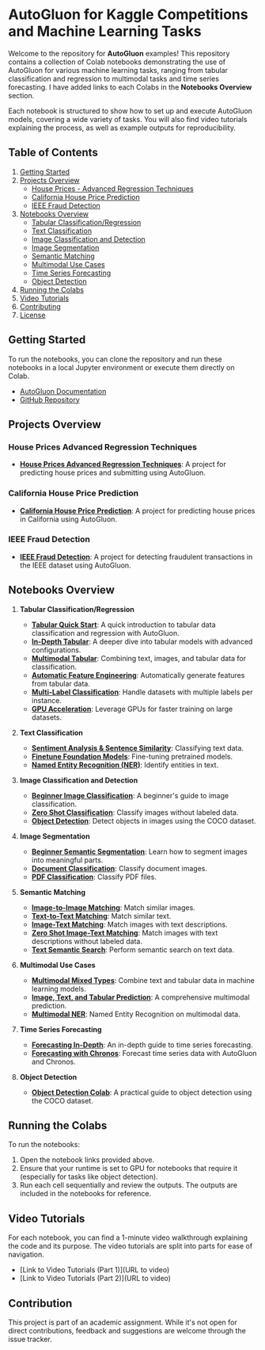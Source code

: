 # AutoGluon for Kaggle Competitions and Machine Learning Tasks

Welcome to the repository for **AutoGluon** examples! This repository contains a collection of Colab notebooks demonstrating the use of AutoGluon for various machine learning tasks, ranging from tabular classification and regression to multimodal tasks and time series forecasting. I have added links to each Colabs in the **Notebooks Overview** section.

Each notebook is structured to show how to set up and execute AutoGluon models, covering a wide variety of tasks. You will also find video tutorials explaining the process, as well as example outputs for reproducibility.

## Table of Contents
1. [Getting Started](#getting-started)
2. [Projects Overview](#projects-overview)
   - [House Prices - Advanced Regression Techniques](#house-prices-advanced-regression-techniques)
   - [California House Price Prediction](#california-house-price-prediction)
   - [IEEE Fraud Detection](#ieee-fraud-detection)
3. [Notebooks Overview](#notebooks-overview)
   - [Tabular Classification/Regression](#tabular-classificationregression)
   - [Text Classification](#text-classification)
   - [Image Classification and Detection](#image-classification-and-detection)
   - [Image Segmentation](#image-segmentation)
   - [Semantic Matching](#semantic-matching)
   - [Multimodal Use Cases](#multimodal-use-cases)
   - [Time Series Forecasting](#time-series-forecasting)
   - [Object Detection](#object-detection)
4. [Running the Colabs](#running-the-colabs)
5. [Video Tutorials](#video-tutorials)
6. [Contributing](#contributing)
7. [License](#license)

## Getting Started

To run the notebooks, you can clone the repository and run these notebooks in a local Jupyter environment or execute them directly on Colab.

- [AutoGluon Documentation](https://auto.gluon.ai/stable/index.html)
- [GitHub Repository](https://github.com/autogluon/autogluon)

## Projects Overview

### House Prices Advanced Regression Techniques
- **[House Prices Advanced Regression Techniques](https://colab.research.google.com/drive/1jcSkPAwMDLnP285LIAi33BNEYpt7jDZg?usp=share_link)**:  A project for predicting house prices and submitting using AutoGluon.

### California House Price Prediction
- **[California House Price Prediction](./CaliforniaHousePred.ipynb)**: A project for predicting house prices in California using AutoGluon.

### IEEE Fraud Detection
- **[IEEE Fraud Detection](./IEEEFraud.ipynb)**: A project for detecting fraudulent transactions in the IEEE dataset using AutoGluon.

## Notebooks Overview

1. **Tabular Classification/Regression**
   - **[Tabular Quick Start](https://colab.research.google.com/drive/1cufmzfci6qgjTSIrjs1tUxkuGFdJxm5J?usp=share_link)**: A quick introduction to tabular data classification and regression with AutoGluon.
   - **[In-Depth Tabular](https://colab.research.google.com/drive/1iwmAxO-zxAq5fGEKvI60Y0JuJt5dF6Q9?usp=share_link)**: A deeper dive into tabular models with advanced configurations.
   - **[Multimodal Tabular](https://colab.research.google.com/drive/1PH1RqTcpFGK1igJkF4cRqSMjgvaOPGkB?usp=share_link)**: Combining text, images, and tabular data for classification.
   - **[Automatic Feature Engineering](https://colab.research.google.com/drive/1hiFgys32B0R_g6Ft4Uojq4efFT2iuBA8?usp=share_link)**: Automatically generate features from tabular data.
   - **[Multi-Label Classification](https://colab.research.google.com/drive/1W06OzQazySQ5JUFRboXiC-cOGk0igcsK?usp=sharing)**: Handle datasets with multiple labels per instance.
   - **[GPU Acceleration](https://colab.research.google.com/drive/14Er4rBw_1DoTLrLFylndcGCBXCj_YiN7?usp=share_link)**: Leverage GPUs for faster training on large datasets.

2. **Text Classification**
   - **[Sentiment Analysis & Sentence Similarity](https://colab.research.google.com/drive/1wyxb--gO63CGcpeexVZJQX9w-3gQf5qf?usp=share_link)**: Classifying text data.
   - **[Finetune Foundation Models](https://colab.research.google.com/drive/1b8xI4FoBnDRUtF5HqQoZeCUQy6rQ0YNu?usp=share_link)**: Fine-tuning pretrained models.
   - **[Named Entity Recognition (NER)](https://colab.research.google.com/drive/1c12hhZFGaJjlT0kLRzVFW5sUY9u0HhmH?usp=share_link)**: Identify entities in text.

3. **Image Classification and Detection**
   - **[Beginner Image Classification](https://colab.research.google.com/drive/1L3LqGtNw-NCdiRM58BkbRT6wdpszdTJR?usp=sharing)**: A beginner's guide to image classification.
   - **[Zero Shot Classification](https://colab.research.google.com/drive/18slXTxweIktUfBpGyxwU7IbhX0htMS2x?usp=sharing)**: Classify images without labeled data.
   - **[Object Detection](https://colab.research.google.com/drive/1qR-Dv5X5zXBacrNImJ15CJyBjTahVFpQ?usp=share_link)**: Detect objects in images using the COCO dataset.

4. **Image Segmentation**
   - **[Beginner Semantic Segmentation](https://colab.research.google.com/drive/1ioaf3bGBvbSEAjBTe8YP_v0efkibt8uY?usp=sharing)**: Learn how to segment images into meaningful parts.
   - **[Document Classification](https://colab.research.google.com/drive/1UVreZldKX7RpKFMNGomfEOVGuY-KNI1e?usp=share_link)**: Classify document images.
   - **[PDF Classification](https://colab.research.google.com/drive/1tqDQIo5WiGfKq6E57aR8b3oA4iDmIKaE?usp=sharing)**: Classify PDF files.

5. **Semantic Matching**
   - **[Image-to-Image Matching](https://colab.research.google.com/drive/1rH_Z6t7LfxZnhc5WzKAO2lsKe3koaQ1k?usp=share_link)**: Match similar images.
   - **[Text-to-Text Matching](https://colab.research.google.com/drive/1Nee1-thRna2n0IFbqcL5ntIknPGsoI7t?usp=sharing)**: Match similar text.
   - **[Image-Text Matching](https://colab.research.google.com/drive/16p0Hb9gF6yysNsJMar7q_Q_GXPU0xOjd?usp=share_link)**: Match images with text descriptions.
   - **[Zero Shot Image-Text Matching](https://colab.research.google.com/drive/1v25DIseBdgD6mR_ZglHh_lXD4Z5pxmdm?usp=share_link)**: Match images with text descriptions without labeled data.
   - **[Text Semantic Search](https://colab.research.google.com/drive/1yseHILZKmmsEmt2iWl8RBrWtOtl_L4cv?usp=sharing)**: Perform semantic search on text data.

6. **Multimodal Use Cases**
   - **[Multimodal Mixed Types](https://colab.research.google.com/drive/1aNO8yDrpvS9HbwUtQnpa4V22f1jQXrwl?usp=share_link)**: Combine text and tabular data in machine learning models.
   - **[Image, Text, and Tabular Prediction](https://colab.research.google.com/drive/1YCKNO-DbshS49v8A6MpA2VFtx-crBw0v?usp=share_link)**: A comprehensive multimodal prediction.
   - **[Multimodal NER](https://colab.research.google.com/drive/11yYI5y4boY3l_ykf1vrnff8sPRtMHYMc?usp=share_link)**: Named Entity Recognition on multimodal data.

7. **Time Series Forecasting**
   - **[Forecasting In-Depth](https://colab.research.google.com/drive/1bowUgZ1-Qbmw3nREuAQUdMGUZK0tVmvh?usp=sharing)**: An in-depth guide to time series forecasting.
   - **[Forecasting with Chronos](https://colab.research.google.com/drive/1HiObqyF1FXbUclRJ1XV2jw3VCp2nSWo5?usp=sharing)**: Forecast time series data with AutoGluon and Chronos.

8. **Object Detection**
   - **[Object Detection Colab](https://colab.research.google.com/drive/1qR-Dv5X5zXBacrNImJ15CJyBjTahVFpQ?usp=share_link)**: A practical guide to object detection using the COCO dataset.

## Running the Colabs

To run the notebooks:

1. Open the notebook links provided above.
2. Ensure that your runtime is set to GPU for notebooks that require it (especially for tasks like object detection).
3. Run each cell sequentially and review the outputs. The outputs are included in the notebooks for reference.

## Video Tutorials

For each notebook, you can find a 1-minute video walkthrough explaining the code and its purpose. The video tutorials are split into parts for ease of navigation.

- [Link to Video Tutorials (Part 1)](URL to video)
- [Link to Video Tutorials (Part 2)](URL to video)

## Contribution

This project is part of an academic assignment. While it's not open for direct contributions, feedback and suggestions are welcome through the issue tracker.

